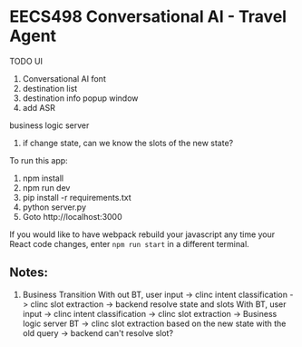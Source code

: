 # EECS498 Conversational AI - Travel Agent

TODO
UI
1. Conversational AI font
2. destination list
3. destination info popup window
4. add ASR

business logic server
1. if change state, can we know the slots of the new state?



To run this app:
1. npm install
2. npm run dev
3. pip install -r requirements.txt
4. python server.py
5. Goto http://localhost:3000

If you would like to have webpack rebuild your javascript any time your React code changes, enter `npm run start` in a different terminal.




## Notes:
1. Business Transition
With out BT, 
user input -> clinc intent classification -> clinc slot extraction -> backend resolve state and slots
With BT,
user input -> clinc intent classification -> clinc slot extraction -> Business logic server BT -> clinc slot extraction based on the new state with the old query -> backend can't resolve slot?
